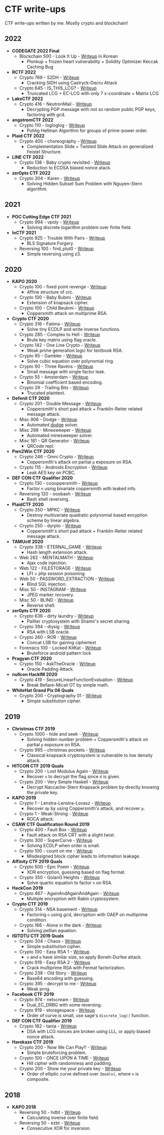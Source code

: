 # CTF write-ups

CTF write-ups written by me. Mostly crypto and blockchain!

## 2022

- **CODEGATE 2022 Final**
	- Blockchain 500 - Look It Up - [Writeup](https://github.com/pcw109550/write-up/tree/master/2022/CODEGATE/Final/Look_It_Up) in Korean
		- Plonkup + frozen heart vulnerability + Solidity Optimizer Keccak Caching Bug
- **RCTF 2022**
	- Crypto 769 - S2DH - [Writeup](https://github.com/pcw109550/write-up/tree/master/2022/RCTF/S2DH)
		- Cracking SIDH using Castryck-Decru Attack
	- Crypto 645 - IS_THIS_LCG? - [Writeup](https://github.com/pcw109550/write-up/tree/master/2022/RCTF/IS_THIS_LCG)
		- Truncated LCG + EC-LCG with only 7 x-coordinate + Matrix LCG
- **LakeCTF 2022** 
	- Crypto 416 - NeutronMail - [Writeup](https://github.com/pcw109550/write-up/tree/master/2022/Lake/NeutronMail)
		- Decrypting PGP message with not so random public PGP keys, factoring with gcd.
- **angstromCTF 2022** 
	- Crypto 110 - logloglog - [Writeup](https://github.com/pcw109550/write-up/tree/master/2022/angstromCTF/logloglog)
		- Pohlig Hellman Algorithm for groups of prime-power order.
- **Plaid CTF 2022**
	- Crypto 400 - choreography - [Writeup](https://github.com/pcw109550/write-up/tree/master/2022/PlaidCTF/choreography)
		- Complementation Slide + Twisted Slide Attack on generalized Feistel Structure.
- **LINE CTF 2022**
	- Crypto 138 - Baby crypto revisited - [Writeup](https://github.com/pcw109550/write-up/tree/master/2022/LINE/Baby_crypto_revisited)
		- Reduction to ECDSA biased nonce atack.
- **zer0pts CTF 2022**
	- Crypto 304 - Karen - [Writeup](https://github.com/pcw109550/write-up/tree/master/2022/zer0pts/Karen)
		- Solving Hidden Subset Sum Problem with Nguyen-Stern algorithm.

## 2021

- **POC Cutting Edge CTF 2021**
	- Crypto 994 - vpoly - [Writeup](https://github.com/pcw109550/write-up/tree/master/2021/POC_Cutting_Edge_CTF/vpoly)
		- Solving discrete logarithm problem over finite field.
- **InCTF 2021**
	- Crypto 925 - Trouble With Pairs - [Writeup](https://github.com/pcw109550/write-up/tree/master/2021/InCTF/Trouble_With_Pairs)
		- BLS Signature Forgery.
	- Reversing 100 - find_plut0 - [Writeup](https://github.com/pcw109550/write-up/tree/master/2021/InCTF/find_plut0)
		- Simple reversing using z3.

## 2020

- **KAPO 2020**
	- Crypto 100 - fixed point revenge - [Writeup](https://github.com/pcw109550/write-up/tree/master/2020/KAPO/fixed_point_revenge)
		- Affine structure of crc.
	- Crypto 100 - Baby Bubmi - [Writeup](https://github.com/pcw109550/write-up/tree/master/2020/KAPO/Baby_Bubmi)
		- Extension of knapsack cipher.
	- Crypto 100 - Child Beubmi - [Writeup](https://github.com/pcw109550/write-up/tree/master/2020/KAPO/Child_Beubmi)
		- Coppersmith attack on multiprime RSA.
- **Crypto CTF 2020**
	- Crypto 316 - Fatima - [Writeup](https://github.com/pcw109550/write-up/tree/master/2020/CryptoCTF/Fatima)
		- Solve tiny ECDLP and write inverse functions.
	- Crypto 285 - Complex to Hell - [Writeup](https://github.com/pcw109550/write-up/tree/master/2020/CryptoCTF/Complex_to_Hell)
		- Brute key matrix using flag oracle.
	- Crypto 142 - One Line Crypto - [Writeup](https://github.com/pcw109550/write-up/tree/master/2020/CryptoCTF/One_Line_Crypto)
		- Weak prime generation logic for textbook RSA.
	- Crypto 95 - Gambler - [Writeup](https://github.com/pcw109550/write-up/tree/master/2020/CryptoCTF/Gambler)
		- Solve cubic equation over polynomial ring.
	- Crypto 90 - Three Ravens - [Writeup](https://github.com/pcw109550/write-up/tree/master/2020/CryptoCTF/Three_Ravens)
		- Small message with single factor leak.
	- Crypto 55 - Amsterdam - [Writeup](https://github.com/pcw109550/write-up/tree/master/2020/CryptoCTF/Amsterdam)
		- Binomial coefficient based encoding.
	- Crypto 29 - Trailing Bits - [Writeup](https://github.com/pcw109550/write-up/tree/master/2020/CryptoCTF/Trailing_Bits)
		- Trucated plaintext.
- **Defenit CTF 2020**
	- Crypto 201 - Double Message - [Writeup](https://github.com/pcw109550/write-up/tree/master/2020/Defenit/Double_Message)
		- Coppersmith's short pad attack + Franklin-Reiter related message attack.
	- Misc 906 - Dodge - [Writeup](https://github.com/pcw109550/write-up/tree/master/2020/Defenit/Dodge)
		- Automated [dodge](https://editown.tistory.com/101) solver.
	- Misc 298 - Minesweeper - [Writeup](https://github.com/pcw109550/write-up/tree/master/2020/Defenit/Minesweeper)
		- Automated minesweeper solver.
	- Misc 181 - QR Generator - [Writeup](https://github.com/pcw109550/write-up/tree/master/2020/Defenit/QR_Generator)
		- QRCode repl.
- **Pwn2Win CTF 2020**
	- Crypto 246 - Omni Crypto - [Writeup](https://github.com/pcw109550/write-up/tree/master/2020/Pwn2Win/Omni_Crypto)
		- Coppersmith's attack on partial `p` exposure on RSA.
	- Crypto 115 - Androids Encryption - [Writeup](https://github.com/pcw109550/write-up/tree/master/2020/Pwn2Win/Androids_Encryption)
		- Leak AES key on PCBC.
- **DEF CON CTF Qualifier 2020**
	- Crypto 130 - coooppersmith - [Writeup](https://github.com/pcw109550/write-up/tree/master/2020/DEFCON/coooppersmith)
		- Factor `n` using bivariate coppersmith with leaked info.
	- Reversing 120 - ooobash - [Writeup](https://github.com/pcw109550/write-up/tree/master/2020/DEFCON/ooobash)
		- Bash shell reversing.
- **PlaidCTF 2020**
	- Crypto 350 - MPKC - [Writeup](https://github.com/pcw109550/write-up/tree/master/2020/PlaidCTF/MPKC)
		- Destroy multivariate quadratic polynomial based encyption scheme by linear algebra.
	- Crypto 250 - dyrpto - [Writeup](https://github.com/pcw109550/write-up/tree/master/2020/PlaidCTF/dyrpto)
		- Coppersmith's short pad attack + Franklin-Reiter related message attack.
- **TAMUctf 2020**
	- Crypto 338 - ETERNAL_GAME - [Writeup](https://github.com/pcw109550/write-up/tree/master/2020/TAMUctf/ETERNAL_GAME)
		- Hash length extension attack.
	- Web 262 - MENTALMATH - [Writeup](https://github.com/pcw109550/write-up/tree/master/2020/TAMUctf/MENTALMATH)
		- Ajax code injection.
	- Web 122 - FILESTORAGE - [Writeup](https://github.com/pcw109550/write-up/tree/master/2020/TAMUctf/FILESTORAGE)
		- LFI + php session poisoning.
	- Web 50 - PASSWORD_EXTRACTION - [Writeup](https://github.com/pcw109550/write-up/tree/master/2020/TAMUctf/PASSWORD_EXTRACTION)
		- Blind SQL injection.
	- Misc 50 - INSTAGRAM - [Writeup](https://github.com/pcw109550/write-up/tree/master/2020/TAMUctf/INSTAGRAM)
		- JPEG marker recovery.
	- Misc 50 - BLIND - [Writeup](https://github.com/pcw109550/write-up/tree/master/2020/TAMUctf/BLIND)
		- Reverse shell.
- **zer0pts CTF 2020**
	- Crypto 636 - dirty laundry - [Writeup](https://github.com/pcw109550/write-up/tree/master/2020/zer0pts/dirty_laundry)
		- Paillier cryptosystem with Shamir's secret sharing.
	- Crypto 394 - diysig - [Writeup](https://github.com/pcw109550/write-up/tree/master/2020/zer0pts/diysig)
		- RSA with LSB oracle.
	- Crypto 260 - ROR - [Writeup](https://github.com/pcw109550/write-up/tree/master/2020/zer0pts/ROR)
		- Concat LSB for gaining ciphertext
	- Forensics 100 - Locked KitKat - [Writeup](https://github.com/pcw109550/write-up/tree/master/2020/zer0pts/Locked_KitKat)
		- Bruteforce android pattern lock
- **Pragyan CTF 2020**
    - Crypto 150 - AskTheOracle - [Writeup](https://github.com/pcw109550/write-up/tree/master/2020/Pragyan/AskTheOracle)
        - Oracle Padding Attack.
- **nullcon HackIM 2020**
    - Crypto 419 - SecureLinearFunctionEvaluation - [Writeup](https://github.com/pcw109550/write-up/tree/master/2020/HackIM/SecureLinearFunctionEvaluation)
        - Break Bellare-Micali OT by simple math.
- **WhiteHat Grand Pix 06 Quals**
    - Crypto 200 - Cryptography 01 - [Writeup](https://github.com/pcw109550/write-up/tree/master/2020/WhiteHat_GrandPrix/Cryptography_01)
        - Simple substitution cipher.

## 2019

- **Christmas CTF 2019**
	- Crypto 1000 - hide and seek - [Writeup](https://github.com/pcw109550/write-up/tree/master/2019/X-MAS/hide_and_seek)
		- Solving hidden number problem + Coppersmith's attack on partial `p` exposure on RSA.
	- Crypto 995 - christmas pockets - [Writeup](https://github.com/pcw109550/write-up/tree/master/2019/X-MAS/christmas_pockets)
		- Classical knapsack cryptosystem is vulnerable to low density attack.
- **HITCON CTF 2019 Quals**
	- Crypto 200 - Lost Modulus Again - [Writeup](https://github.com/pcw109550/write-up/tree/master/2019/HITCON/Lost_Modulus_Again)
		- Recover `n` to decrypt the flag since `d` is given.
	- Crypto 200 - Very Simple Haskell - [Writeup](https://github.com/pcw109550/write-up/tree/master/2019/HITCON/Very_Simple_Haskell)
		- Decrypt Naccache-Stern Knapsack problem by directly knowing the private key.
- **KAPO 2019**
	- Crypto 1 - Lenstra-Lenstra-Lovasz - [Writeup](https://github.com/pcw109550/write-up/tree/master/2019/KAPO/Lenstra-Lenstra-Lovasz)
		- Recover `dp` by using Coppersmith's attack, and recover `p`.
	- Crypto 1 - Weak-Strong - [Writeup](https://github.com/pcw109550/write-up/tree/master/2019/KAPO/Weak-Strong)
		- ROCA attack.
- **CSAW CTF Qualification Round 2019**
	- Crypto 400 - Fault Box - [Writeup](https://github.com/pcw109550/write-up/tree/master/2019/CSAW/Fault_Box)
		- Fault attack on RSA CRT with a slight twist.
	- Crypto 300 - SuperCurve - [Writeup](https://github.com/pcw109550/write-up/tree/master/2019/CSAW/SuperCurve)
		- Solving ECDLP when order is small.
	- Crypto 100 - count on me - [Writeup](https://github.com/pcw109550/write-up/tree/master/2019/CSAW/count_on_me)
		- Misdesigned block cipher leads to information leakage.
- **Affinity CTF 2019 Quals**
	- Crypto 500 - Epic Poem - [Writeup](https://github.com/pcw109550/write-up/tree/master/2019/Affinity/Epic_Poem)
		- XOR encryption, guessing based on flag format.
	- Crypto 350 - GolanG Heights - [Writeup](https://github.com/pcw109550/write-up/tree/master/2019/Affinity/GolanG_Heights)
		- Solve quartic equation to factor `n` on RSA.
- **HackCon 2019**
	- Crypto 467 - AgainAndAgainAndAgain - [Writeup](https://github.com/pcw109550/write-up/tree/master/2019/HackCon/AgainAndAgainAndAgain)
		- Multiple encryption with Rabin cryptosystem.
- **Crypto CTF 2019**
	- Crypto 314 - NSA basement - [Writeup](https://github.com/pcw109550/write-up/tree/master/2019/CryptoCTF/NSA_basement)
		- Factoring `n` using gcd, decryption with OAEP on multiprime condition.
	- Crypto 166 - Alone in the dark - [Writeup](https://github.com/pcw109550/write-up/tree/master/2019/CryptoCTF/Alone_in_the_dark)
		- Solving pellian equation.
- **ISITDTU CTF 2019 Quals**
	- Crypto 304 - Chaos - [Writeup](https://github.com/pcw109550/write-up/tree/master/2019/ISITDTU/Chaos)
		- Simple substitution cipher.
	- Crypto 100 - Easy RSA 1 - [Writeup](https://github.com/pcw109550/write-up/tree/master/2019/ISITDTU/Easy_RSA_1)
		- `n` and `e` have similar size, so apply Boneh-Durfee attack.
	- Crypto 919 - Easy RSA 2 - [Writeup](https://github.com/pcw109550/write-up/tree/master/2019/ISITDTU/Easy_RSA_2)
		- Crack multiprime RSA with Fermat factorization.
	- Crypto 238 - Old Story - [Writeup](https://github.com/pcw109550/write-up/tree/master/2019/ISITDTU/Old_story)
		- Base64 encoding with guessing.
	- Crypto 395 - decrypt to me - [Writeup](https://github.com/pcw109550/write-up/tree/master/2019/ISITDTU/decrypt_to_me)
		- Weak prng.
- **Facebook CTF 2019**
	- Crypto 974 - netscream - [Writeup](https://github.com/pcw109550/write-up/tree/master/2019/Facebook/netscream)
		- Dual_EC_DRBG with some reversing.
	- Crypto 919 - storagespace - [Writeup](https://github.com/pcw109550/write-up/tree/master/2019/Facebook/storagespace)
		- Order of curve is small, use sage's `discrete_log()` function.
- **DEF CON CTF Qualifier 2019**
	- Crypto 182 - tania - [Writeup](https://github.com/pcw109550/write-up/tree/master/2019/DEFCON/tania)
		- DSA with LCG nonces are broken using LLL, or apply biased nonce attack.
- **Harekaze CTF 2019**
	- Crypto 200 - Now We Can Play!! - [Writeup](https://github.com/pcw109550/write-up/tree/master/2019/Harekaze/Now_We_Can_Play)
		- Simple bruteforcing problem.
	- Crypto 100 - ONCE UPON A  TIME - [Writeup](https://github.com/pcw109550/write-up/tree/master/2019/Harekaze/ONCE_UPON_A_TIME)
		- Hill cipher with randomness and padding.
	- Crypto 200 - Show me your private key - [Writeup](https://github.com/pcw109550/write-up/tree/master/2019/Harekaze/show_me_your_private_key)
		- Order of elliptic curve defined over `Zmod(n)`, where `n` is composite.

## 2018

- **KAPO 2018**
	- Reversing 50 - hdbt - [Writeup](https://github.com/pcw109550/write-up/tree/master/2018/KAPO/hdbt)
		- Calculating inverse over finite field.
	- Reversing 50 - ezbt - [Writeup](https://github.com/pcw109550/write-up/tree/master/2018/KAPO/ezbt)
		- Consecutive XOR for inversion.
